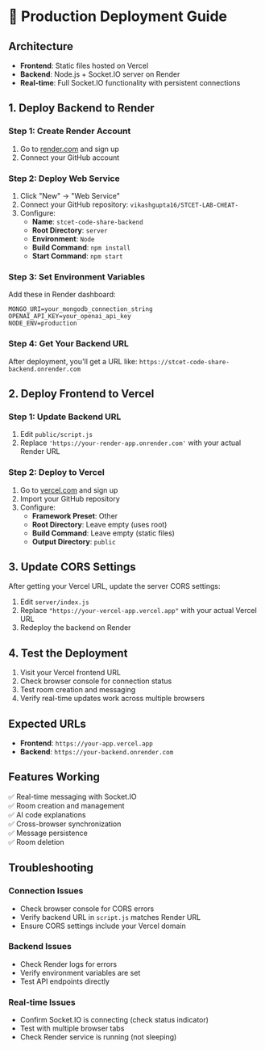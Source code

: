 # 🚀 Production Deployment Guide

## Architecture
- **Frontend**: Static files hosted on Vercel
- **Backend**: Node.js + Socket.IO server on Render
- **Real-time**: Full Socket.IO functionality with persistent connections

## 1. Deploy Backend to Render

### Step 1: Create Render Account
1. Go to [render.com](https://render.com) and sign up
2. Connect your GitHub account

### Step 2: Deploy Web Service
1. Click "New" → "Web Service"
2. Connect your GitHub repository: `vikashgupta16/STCET-LAB-CHEAT-`
3. Configure:
   - **Name**: `stcet-code-share-backend`
   - **Root Directory**: `server`
   - **Environment**: `Node`
   - **Build Command**: `npm install`
   - **Start Command**: `npm start`

### Step 3: Set Environment Variables
Add these in Render dashboard:
```
MONGO_URI=your_mongodb_connection_string
OPENAI_API_KEY=your_openai_api_key
NODE_ENV=production
```

### Step 4: Get Your Backend URL
After deployment, you'll get a URL like: `https://stcet-code-share-backend.onrender.com`

## 2. Deploy Frontend to Vercel

### Step 1: Update Backend URL
1. Edit `public/script.js`
2. Replace `'https://your-render-app.onrender.com'` with your actual Render URL

### Step 2: Deploy to Vercel
1. Go to [vercel.com](https://vercel.com) and sign up
2. Import your GitHub repository
3. Configure:
   - **Framework Preset**: Other
   - **Root Directory**: Leave empty (uses root)
   - **Build Command**: Leave empty (static files)
   - **Output Directory**: `public`

## 3. Update CORS Settings

After getting your Vercel URL, update the server CORS settings:

1. Edit `server/index.js`
2. Replace `"https://your-vercel-app.vercel.app"` with your actual Vercel URL
3. Redeploy the backend on Render

## 4. Test the Deployment

1. Visit your Vercel frontend URL
2. Check browser console for connection status
3. Test room creation and messaging
4. Verify real-time updates work across multiple browsers

## Expected URLs
- **Frontend**: `https://your-app.vercel.app`
- **Backend**: `https://your-backend.onrender.com`

## Features Working
✅ Real-time messaging with Socket.IO  
✅ Room creation and management  
✅ AI code explanations  
✅ Cross-browser synchronization  
✅ Message persistence  
✅ Room deletion  

## Troubleshooting

### Connection Issues
- Check browser console for CORS errors
- Verify backend URL in `script.js` matches Render URL
- Ensure CORS settings include your Vercel domain

### Backend Issues
- Check Render logs for errors
- Verify environment variables are set
- Test API endpoints directly

### Real-time Issues
- Confirm Socket.IO is connecting (check status indicator)
- Test with multiple browser tabs
- Check Render service is running (not sleeping)
